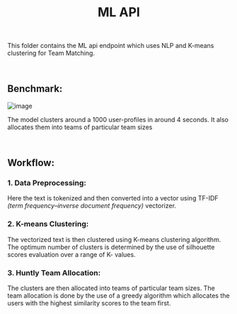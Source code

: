 <h1 align="center">ML API </h1> 
<br>
<p>This folder contains the ML api endpoint which uses NLP and K-means clustering for Team Matching.</p>

<br/>

## Benchmark: 
![image](https://user-images.githubusercontent.com/72497928/195684906-1aa69251-c2e3-4921-9ddb-e10ff3d0082c.png)

<p> The model clusters around a 1000 user-profiles in around 4 seconds. It also allocates them into teams of particular team sizes<p>

<br/>

## Workflow: 

### 1. Data Preprocessing:
Here the text is tokenized and then converted into a vector using TF-IDF <i>(term frequency–inverse document frequency)</i> vectorizer.

### 2. K-means Clustering:
The vectorized text is then clustered using K-means clustering algorithm. The optimum number of clusters is determined by the use of silhouette scores evaluation over a range of K- values.

### 3. Huntly Team Allocation:
The clusters are then allocated into teams of particular team sizes. The team allocation is done by the use of a greedy algorithm which allocates the users with the highest similarity scores to the team first.